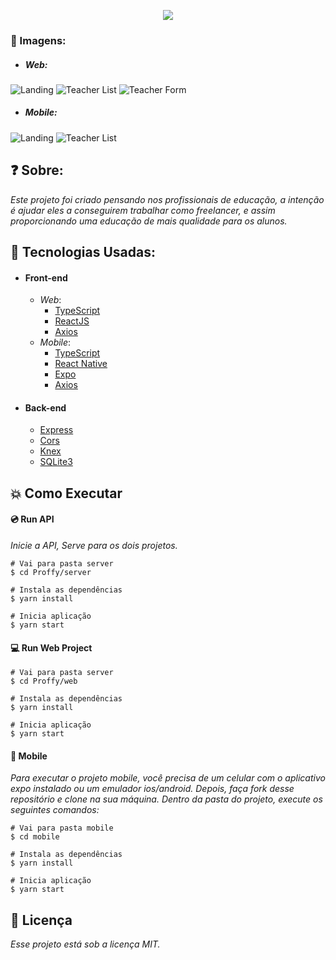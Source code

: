 <p align="center">
  <img src="https://cdn.discordapp.com/attachments/724515526851952731/741500378503446638/proffy.png"/></p>


### :milky_way: Imagens:

* #####  Web: 
![Landing](https://cdn.discordapp.com/attachments/724515526851952731/741509435540897812/unknown.png)
![Teacher List](https://cdn.discordapp.com/attachments/724515526851952731/741509950165090344/unknown.png)
![Teacher Form](https://cdn.discordapp.com/attachments/724515526851952731/741510343351861258/unknown.png)
* #####  Mobile: 
![Landing](https://media.discordapp.net/attachments/724515526851952731/741511786402021486/Screenshot_2020-08-08-01-22-57-558_host.exp.exponent.jpg?width=204&height=443)
![Teacher List](https://media.discordapp.net/attachments/724515526851952731/741511698170642472/Screenshot_2020-08-08-01-22-19-071_host.exp.exponent.jpg?width=204&height=443)
## :question: Sobre:
  _Este projeto foi criado pensando nos profissionais de educação, a intenção é ajudar eles a conseguirem trabalhar como freelancer, e assim proporcionando uma educação de mais qualidade para os alunos._


## :pushpin: Tecnologias Usadas:
* #### Front-end
  * _Web_:
    * [TypeScript](https://www.typescriptlang.org/)
    * [ReactJS](https://pt-br.reactjs.org/)
    * [Axios](https://github.com/axios/axios)
  * _Mobile_:
    * [TypeScript](https://www.typescriptlang.org/)
    * [React Native](https://reactnative.dev/)
    * [Expo](https://expo.io/)
    * [Axios](https://github.com/axios/axios)

* #### Back-end 
  * [Express](https://expressjs.com/pt-br/api.html)
  * [Cors](https://developer.mozilla.org/pt-BR/docs/Glossario/CORS)
  * [Knex](http://knexjs.org/)
  * [SQLite3](https://www.sqlite.org/index.html)
## :boom: Como Executar

#### :cd: Run API
_Inicie a API, Serve para os dois projetos._
```
# Vai para pasta server
$ cd Proffy/server

# Instala as dependências
$ yarn install

# Inicia aplicação
$ yarn start
```

#### :computer: Run Web Project
```
# Vai para pasta server
$ cd Proffy/web

# Instala as dependências
$ yarn install

# Inicia aplicação
$ yarn start
```

#### :iphone: Mobile
_Para executar o projeto mobile, você precisa de um  celular com o aplicativo expo instalado ou um emulador ios/android.
Depois, faça fork desse repositório e clone na sua máquina. Dentro da pasta do projeto, execute os seguintes comandos:_
```
# Vai para pasta mobile
$ cd mobile

# Instala as dependências
$ yarn install

# Inicia aplicação
$ yarn start
```

##  📝 Licença
_Esse projeto está sob a licença MIT._